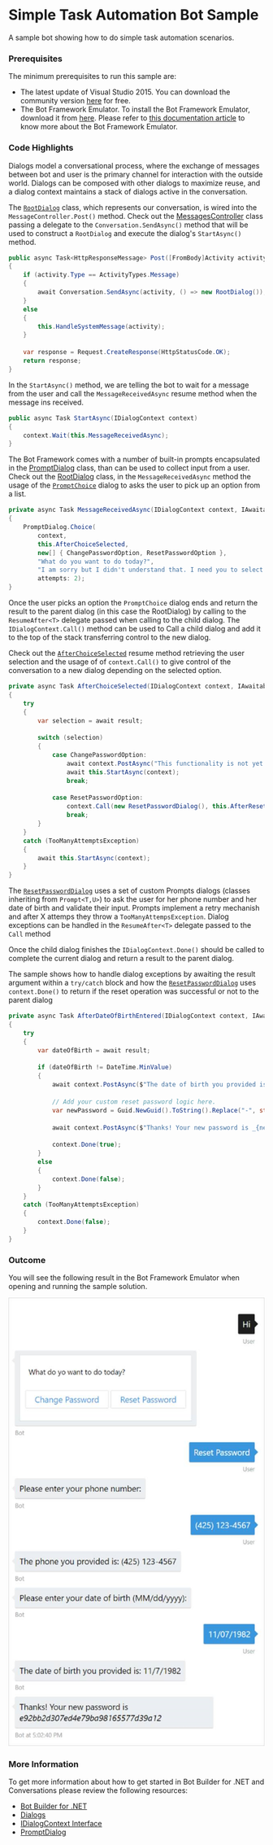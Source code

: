 # Simple Task Automation Bot Sample

A sample bot showing how to do simple task automation scenarios.

### Prerequisites

The minimum prerequisites to run this sample are:
* The latest update of Visual Studio 2015. You can download the community version [here](http://www.visualstudio.com) for free.
* The Bot Framework Emulator. To install the Bot Framework Emulator, download it from [here](https://emulator.botframework.com/). Please refer to [this documentation article](https://github.com/microsoft/botframework-emulator/wiki/Getting-Started) to know more about the Bot Framework Emulator.

### Code Highlights

Dialogs model a conversational process, where the exchange of messages between bot and user is the primary channel for interaction with the outside world.
Dialogs can be composed with other dialogs to maximize reuse, and a dialog context maintains a stack of dialogs active in the conversation.

The [`RootDialog`](Dialogs/RootDialog.cs) class, which represents our conversation, is wired into the `MessageController.Post()` method. Check out the [MessagesController](Controllers/MessagesController.cs#L22) class passing a delegate to the `Conversation.SendAsync()` method that will be used to construct a `RootDialog` and execute the dialog's `StartAsync()` method.


````C#
public async Task<HttpResponseMessage> Post([FromBody]Activity activity)
{
    if (activity.Type == ActivityTypes.Message)
    {
        await Conversation.SendAsync(activity, () => new RootDialog());
    }
    else
    {
        this.HandleSystemMessage(activity);
    }

    var response = Request.CreateResponse(HttpStatusCode.OK);
    return response;
}
````

In the `StartAsync()` method, we are telling the bot to wait for a message from the user and call the `MessageReceivedAsync` resume method when the message ins received.

````C#
public async Task StartAsync(IDialogContext context)
{
    context.Wait(this.MessageReceivedAsync);
}
````
The Bot Framework comes with a number of built-in prompts encapsulated in the [PromptDialog](https://github.com/Microsoft/BotBuilder/blob/84e0973b7e4473b3a02c4e21233b82f439014c95/CSharp/Library/Microsoft.Bot.Builder/Dialogs/PromptDialog.cs) class, than can be used to collect input from a user.  Check out the [RootDialog](Dialogs/RootDialog.cs#L19-L28) class, in the `MessageReceivedAsync` method the usage of the [`PromptChoice`](https://github.com/Microsoft/BotBuilder/blob/84e0973b7e4473b3a02c4e21233b82f439014c95/CSharp/Library/Microsoft.Bot.Builder/Dialogs/PromptDialog.cs#L548) dialog to asks the user to pick up an option from a list.

````C#
private async Task MessageReceivedAsync(IDialogContext context, IAwaitable<IMessageActivity> result)
{
    PromptDialog.Choice(
        context, 
        this.AfterChoiceSelected, 
        new[] { ChangePasswordOption, ResetPasswordOption }, 
        "What do you want to do today?", 
        "I am sorry but I didn't understand that. I need you to select one of the options below",
        attempts: 2);
}
````

Once the user picks an option the `PromptChoice` dialog ends and return the result to the parent dialog (in this case the RootDialog) by calling to the `ResumeAfter<T>` delegate passed when calling to the child dialog.  The `IDialogContext.Call()` method can be used to Call a child dialog and add it to the top of the stack transferring control to the new dialog.

Check out the [`AfterChoiceSelected`](Dialogs/RootDialog.cs#L30-L52) resume method retrieving the user selection and the usage of of `context.Call()` to give control of the conversation to a new dialog depending on the selected option.

````C#
private async Task AfterChoiceSelected(IDialogContext context, IAwaitable<string> result)
{
    try
    {
        var selection = await result;

        switch (selection)
        {
            case ChangePasswordOption:
                await context.PostAsync("This functionality is not yet implemented! Try resetting your password.");
                await this.StartAsync(context);
                break;

            case ResetPasswordOption:
                context.Call(new ResetPasswordDialog(), this.AfterResetPassword);
                break;
        }
    }
    catch (TooManyAttemptsException)
    {
        await this.StartAsync(context);
    }
}
````

The [`ResetPasswordDialog`](Dialogs/ResetPassword.cs) uses a set of custom Prompts dialogs (classes inheriting from `Prompt<T,U>`) to ask the user for her phone number and her date of birth and validate their input. Prompts implement a retry mechanish and after X attemps they throw a `TooManyAttempsException`. Dialog exceptions can be handled in the `ResumeAfter<T>` delegate passed to the `Call` method



Once the child dialog finishes the `IDialogContext.Done()` should be called to complete the current dialog and return a result to the parent dialog. 

The sample shows how to handle dialog exceptions by awaiting the result argument within a `try/catch` block and how the  [`ResetPasswordDialog`](Dialogs/ResetPassword.cs#L68) uses `context.Done()` to return if the reset operation was successful or not to the parent dialog

````C#
private async Task AfterDateOfBirthEntered(IDialogContext context, IAwaitable<DateTime> result)
{
    try
    {
        var dateOfBirth = await result;

        if (dateOfBirth != DateTime.MinValue)
        {
            await context.PostAsync($"The date of birth you provided is: {dateOfBirth.ToShortDateString()}");

            // Add your custom reset password logic here.
            var newPassword = Guid.NewGuid().ToString().Replace("-", string.Empty);

            await context.PostAsync($"Thanks! Your new password is _{newPassword}_");

            context.Done(true);
        }
        else
        {
            context.Done(false);
        }
    }
    catch (TooManyAttemptsException)
    {
        context.Done(false);
    }
}
````


### Outcome

You will see the following result in the Bot Framework Emulator when opening and running the sample solution.

![Sample Outcome](images/outcome.png)

### More Information

To get more information about how to get started in Bot Builder for .NET and Conversations please review the following resources:
* [Bot Builder for .NET](https://docs.botframework.com/en-us/csharp/builder/sdkreference/index.html)
* [Dialogs](https://docs.botframework.com/en-us/csharp/builder/sdkreference/dialogs.html)
* [IDialogContext Interface](https://docs.botframework.com/en-us/csharp/builder/sdkreference/d1/dc6/interface_microsoft_1_1_bot_1_1_builder_1_1_dialogs_1_1_i_dialog_context.html)
* [PromptDialog](https://docs.botframework.com/en-us/csharp/builder/sdkreference/d9/d03/class_microsoft_1_1_bot_1_1_builder_1_1_dialogs_1_1_prompt_dialog.html)

